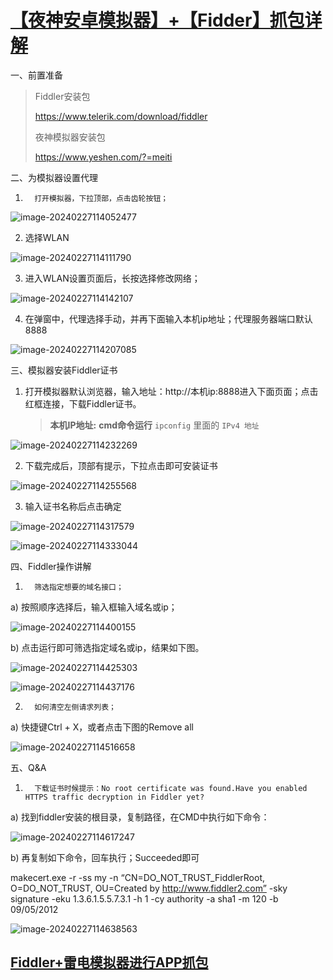 # [【夜神安卓模拟器】+【Fidder】抓包详解](https://www.bilibili.com/read/cv23935065/)

一、前置准备

> Fiddler安装包
>
> https://www.telerik.com/download/fiddler
>
> 夜神模拟器安装包
>
> https://www.yeshen.com/?=meiti


二、为模拟器设置代理

1.       打开模拟器，下拉顶部，点击齿轮按钮；

![image-20240227114052477](https://gitee.com/yaolliuyang/blogImages/raw/master/blogImages/image-20240227114052477.png)

2. 选择WLAN 

![image-20240227114111790](https://gitee.com/yaolliuyang/blogImages/raw/master/blogImages/image-20240227114111790.png)

3. 进入WLAN设置页面后，长按选择修改网络；

![image-20240227114142107](https://gitee.com/yaolliuyang/blogImages/raw/master/blogImages/image-20240227114142107.png)

4. 在弹窗中，代理选择手动，并再下面输入本机ip地址；代理服务器端口默认8888 

![image-20240227114207085](https://gitee.com/yaolliuyang/blogImages/raw/master/blogImages/image-20240227114207085.png)

三、模拟器安装Fiddler证书

1. 打开模拟器默认浏览器，输入地址：http://本机ip:8888进入下面页面；点击红框连接，下载Fiddler证书。

   > **本机IP地址:**  **cmd命令运行** `ipconfig`  里面的  `IPv4 地址`

![image-20240227114232269](https://gitee.com/yaolliuyang/blogImages/raw/master/blogImages/image-20240227114232269.png)

2. 下载完成后，顶部有提示，下拉点击即可安装证书 

![image-20240227114255568](https://gitee.com/yaolliuyang/blogImages/raw/master/blogImages/image-20240227114255568.png)

3. 输入证书名称后点击确定 

![image-20240227114317579](https://gitee.com/yaolliuyang/blogImages/raw/master/blogImages/image-20240227114317579.png)

![image-20240227114333044](https://gitee.com/yaolliuyang/blogImages/raw/master/blogImages/image-20240227114333044.png)

四、Fiddler操作讲解

1.       筛选指定想要的域名接口；

a)       按照顺序选择后，输入框输入域名或ip； 

![image-20240227114400155](https://gitee.com/yaolliuyang/blogImages/raw/master/blogImages/image-20240227114400155.png)

b)      点击运行即可筛选指定域名或ip，结果如下图。

![image-20240227114425303](https://gitee.com/yaolliuyang/blogImages/raw/master/blogImages/image-20240227114425303.png)

![image-20240227114437176](https://gitee.com/yaolliuyang/blogImages/raw/master/blogImages/image-20240227114437176.png)

2.       如何清空左侧请求列表；

a)       快捷键Ctrl + X，或者点击下图的Remove all 

![image-20240227114516658](https://gitee.com/yaolliuyang/blogImages/raw/master/blogImages/image-20240227114516658.png)

五、Q&A

1.       下载证书时候提示：No root certificate was found.Have you enabled HTTPS traffic decryption in Fiddler yet?

a)       找到fiddler安装的根目录，复制路径，在CMD中执行如下命令：

![image-20240227114617247](https://gitee.com/yaolliuyang/blogImages/raw/master/blogImages/image-20240227114617247.png)

b)      再复制如下命令，回车执行；Succeeded即可

makecert.exe -r -ss my -n “CN=DO_NOT_TRUST_FiddlerRoot, O=DO_NOT_TRUST, OU=Created by http://www.fiddler2.com” -sky signature -eku 1.3.6.1.5.5.7.3.1 -h 1 -cy authority -a sha1 -m 120 -b 09/05/2012 

![image-20240227114638563](https://gitee.com/yaolliuyang/blogImages/raw/master/blogImages/image-20240227114638563.png)

##   [Fiddler+雷电模拟器进行APP抓包](https://www.cnblogs.com/chenyablog/p/12773990.html)